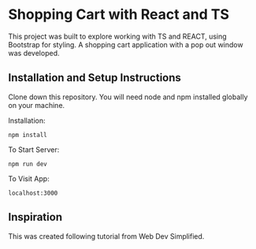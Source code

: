 # Shopping Cart with React and TS

This project was built to explore working with TS and REACT, using Bootstrap for styling. A shopping cart application with a pop out window was developed. 


## Installation and Setup Instructions
Clone down this repository. You will need node and npm installed globally on your machine.

Installation:
```
npm install
```
To Start Server:
```
npm run dev
```
To Visit App:
```
localhost:3000
```

## Inspiration
This was created following tutorial from Web Dev Simplified. 
